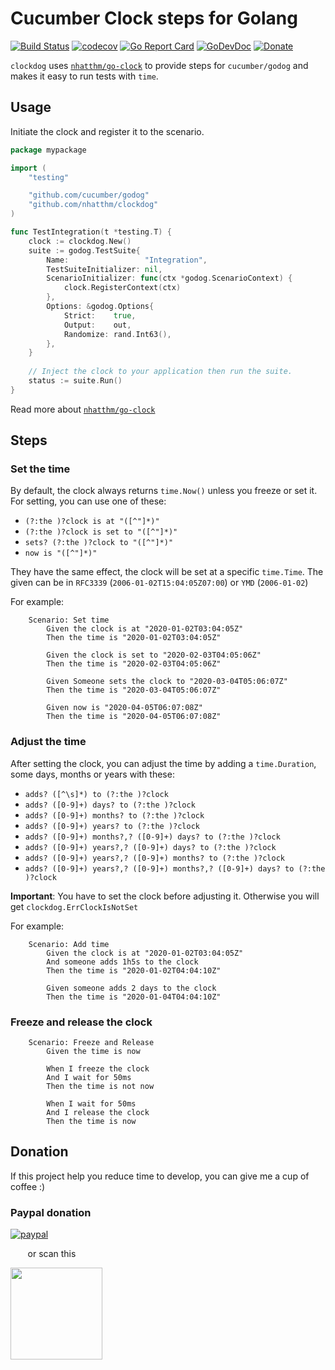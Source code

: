 # Cucumber Clock steps for Golang

[![Build Status](https://github.com/nhatthm/clockdog/actions/workflows/test.yaml/badge.svg)](https://github.com/nhatthm/clockdog/actions/workflows/test.yaml)
[![codecov](https://codecov.io/gh/nhatthm/clockdog/branch/master/graph/badge.svg?token=eTdAgDE2vR)](https://codecov.io/gh/nhatthm/clockdog)
[![Go Report Card](https://goreportcard.com/badge/github.com/nhatthm/httpmock)](https://goreportcard.com/report/github.com/nhatthm/httpmock)
[![GoDevDoc](https://img.shields.io/badge/dev-doc-00ADD8?logo=go)](https://pkg.go.dev/github.com/nhatthm/clockdog)
[![Donate](https://img.shields.io/badge/Donate-PayPal-green.svg)](https://www.paypal.com/donate/?hosted_button_id=PJZSGJN57TDJY)

`clockdog` uses [`nhatthm/go-clock`](https://github.com/nhatthm/go-clock) to provide steps for `cucumber/godog` and
makes it easy to run tests with `time`.

## Usage

Initiate the clock and register it to the scenario.

```go
package mypackage

import (
	"testing"

	"github.com/cucumber/godog"
	"github.com/nhatthm/clockdog"
)

func TestIntegration(t *testing.T) {
	clock := clockdog.New()
	suite := godog.TestSuite{
		Name:                 "Integration",
		TestSuiteInitializer: nil,
		ScenarioInitializer: func(ctx *godog.ScenarioContext) {
			clock.RegisterContext(ctx)
		},
		Options: &godog.Options{
			Strict:    true,
			Output:    out,
			Randomize: rand.Int63(),
		},
	}
	
	// Inject the clock to your application then run the suite.
	status := suite.Run()
}
```

Read more about [`nhatthm/go-clock`](https://github.com/nhatthm/go-clock)

## Steps

### Set the time

By default, the clock always returns `time.Now()` unless you freeze or set it. For setting, you can use one of
these:
- `(?:the )?clock is at "([^"]*)"`
- `(?:the )?clock is set to "([^"]*)"`
- `sets? (?:the )?clock to "([^"]*)"`
- `now is "([^"]*)"`

They have the same effect, the clock will be set at a specific `time.Time`. The given can be in `RFC3339` 
(`2006-01-02T15:04:05Z07:00`) or `YMD` (`2006-01-02`)

For example:

```gherkin
    Scenario: Set time
        Given the clock is at "2020-01-02T03:04:05Z"
        Then the time is "2020-01-02T03:04:05Z"

        Given the clock is set to "2020-02-03T04:05:06Z"
        Then the time is "2020-02-03T04:05:06Z"

        Given Someone sets the clock to "2020-03-04T05:06:07Z"
        Then the time is "2020-03-04T05:06:07Z"

        Given now is "2020-04-05T06:07:08Z"
        Then the time is "2020-04-05T06:07:08Z"
```

### Adjust the time

After setting the clock, you can adjust the time by adding a `time.Duration`, some days, months or years with these:
- `adds? ([^\s]*) to (?:the )?clock`
- `adds? ([0-9]+) days? to (?:the )?clock`
- `adds? ([0-9]+) months? to (?:the )?clock`
- `adds? ([0-9]+) years? to (?:the )?clock`
- `adds? ([0-9]+) months?,? ([0-9]+) days? to (?:the )?clock`
- `adds? ([0-9]+) years?,? ([0-9]+) days? to (?:the )?clock`
- `adds? ([0-9]+) years?,? ([0-9]+) months? to (?:the )?clock`
- `adds? ([0-9]+) years?,? ([0-9]+) months?,? ([0-9]+) days? to (?:the )?clock`

**Important**: You have to set the clock before adjusting it. Otherwise you will get `clockdog.ErrClockIsNotSet` 

For example:

```gherkin
    Scenario: Add time
        Given the clock is at "2020-01-02T03:04:05Z"
        And someone adds 1h5s to the clock
        Then the time is "2020-01-02T04:04:10Z"

        Given someone adds 2 days to the clock
        Then the time is "2020-01-04T04:04:10Z"
```

### Freeze and release the clock

```gherkin
    Scenario: Freeze and Release
        Given the time is now

        When I freeze the clock
        And I wait for 50ms
        Then the time is not now

        When I wait for 50ms
        And I release the clock
        Then the time is now
```

## Donation

If this project help you reduce time to develop, you can give me a cup of coffee :)

### Paypal donation

[![paypal](https://www.paypalobjects.com/en_US/i/btn/btn_donateCC_LG.gif)](https://www.paypal.com/donate/?hosted_button_id=PJZSGJN57TDJY)

&nbsp;&nbsp;&nbsp;&nbsp;&nbsp;&nbsp;&nbsp;or scan this

<img src="https://user-images.githubusercontent.com/1154587/113494222-ad8cb200-94e6-11eb-9ef3-eb883ada222a.png" width="147px" />
